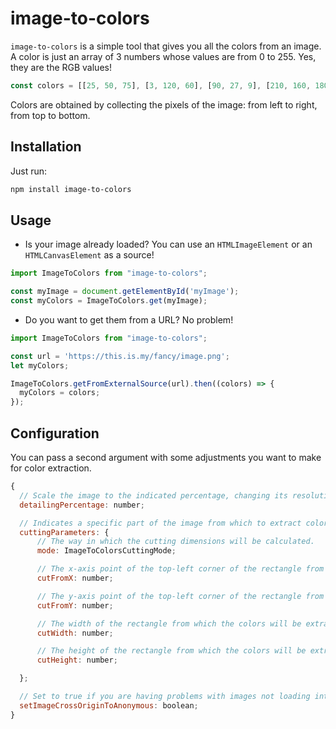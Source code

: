 # image-to-colors

`image-to-colors` is a simple tool that gives you all the colors from an image. A color is just an array of 3 numbers
 whose values are from 0 to 255. Yes, they are the RGB values!
 
 ```js
const colors = [[25, 50, 75], [3, 120, 60], [90, 27, 9], [210, 160, 180]];
```
 
Colors are obtained by collecting the pixels of the image: from left to right, from top to bottom.
 
## Installation
Just run:
```bash
npm install image-to-colors
```

## Usage

- Is your image already loaded? You can use an `HTMLImageElement` or an `HTMLCanvasElement` as a source!
```js
import ImageToColors from "image-to-colors";

const myImage = document.getElementById('myImage');
const myColors = ImageToColors.get(myImage);
```

- Do you want to get them from a URL? No problem!
```js
import ImageToColors from "image-to-colors";

const url = 'https://this.is.my/fancy/image.png';
let myColors;

ImageToColors.getFromExternalSource(url).then((colors) => {
  myColors = colors;
});
```

## Configuration

You can pass a second argument with some adjustments you want to make for color extraction.

```js
{
  // Scale the image to the indicated percentage, changing its resolution but maintaining its aspect ratio.
  detailingPercentage: number;

  // Indicates a specific part of the image from which to extract colors.
  cuttingParameters: {
      // The way in which the cutting dimensions will be calculated.
      mode: ImageToColorsCuttingMode;

      // The x-axis point of the top-left corner of the rectangle from which the colors will be extracted.
      cutFromX: number;

      // The y-axis point of the top-left corner of the rectangle from which the colors will be extracted.
      cutFromY: number;

      // The width of the rectangle from which the colors will be extracted.
      cutWidth: number;

      // The height of the rectangle from which the colors will be extracted.
      cutHeight: number;

  };

  // Set to true if you are having problems with images not loading into canvas because of CORS.
  setImageCrossOriginToAnonymous: boolean;
}
```

